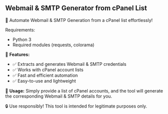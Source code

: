 ## Webmail & SMTP Generator from cPanel List
🚀 Automate Webmail & SMTP Generation from a cPanel list effortlessly!

Requirements:
 - Python 3
 - Required modules (requests, colorama)

🔹 **Features:**
- ✅ Extracts and generates Webmail & SMTP credentials
- ✅ Works with cPanel account lists
- ✅ Fast and efficient automation
- ✅ Easy-to-use and lightweight

📌 **Usage:** Simply provide a list of cPanel accounts, and the tool will generate the corresponding Webmail & SMTP details for you.

🔒 Use responsibly! This tool is intended for legitimate purposes only.
